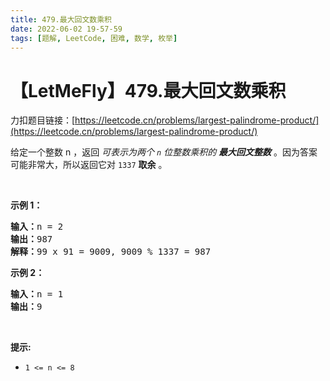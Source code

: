 ```yaml
---
title: 479.最大回文数乘积
date: 2022-06-02 19-57-59
tags: [题解, LeetCode, 困难, 数学, 枚举]
---
```


# 【LetMeFly】479.最大回文数乘积

力扣题目链接：[https://leetcode.cn/problems/largest-palindrome-product/](https://leetcode.cn/problems/largest-palindrome-product/)

<p>给定一个整数 n ，返回 <em>可表示为两个 <code>n</code>&nbsp;位整数乘积的 <strong>最大回文整数</strong></em> 。因为答案可能非常大，所以返回它对 <code>1337</code> <strong>取余</strong> 。</p>

<p>&nbsp;</p>

<p><strong class="example">示例 1：</strong></p>

<pre>
<strong>输入：</strong>n = 2
<strong>输出：</strong>987
<strong>解释：</strong>99 x 91 = 9009, 9009 % 1337 = 987
</pre>

<p><strong class="example">示例 2：</strong></p>

<pre>
<strong>输入：</strong>n = 1
<strong>输出：</strong>9
</pre>

<p>&nbsp;</p>

<p><strong>提示:</strong></p>

<ul>
	<li><code>1 &lt;= n &lt;= 8</code></li>
</ul>


    